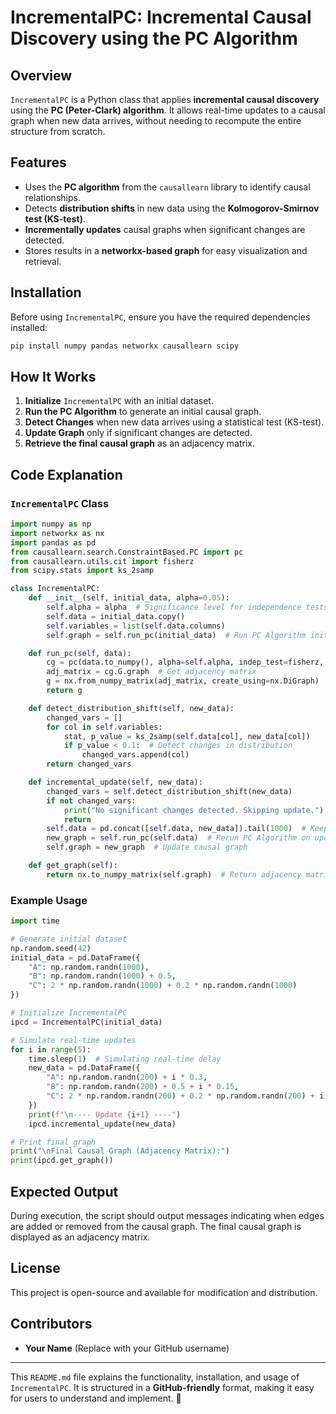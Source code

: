 # IncrementalPC: Incremental Causal Discovery using the PC Algorithm

## Overview
`IncrementalPC` is a Python class that applies **incremental causal discovery** using the **PC (Peter-Clark) algorithm**. It allows real-time updates to a causal graph when new data arrives, without needing to recompute the entire structure from scratch.

## Features
- Uses the **PC algorithm** from the `causallearn` library to identify causal relationships.
- Detects **distribution shifts** in new data using the **Kolmogorov-Smirnov test (KS-test)**.
- **Incrementally updates** causal graphs when significant changes are detected.
- Stores results in a **networkx-based graph** for easy visualization and retrieval.

## Installation
Before using `IncrementalPC`, ensure you have the required dependencies installed:

```sh
pip install numpy pandas networkx causallearn scipy
```

## How It Works
1. **Initialize** `IncrementalPC` with an initial dataset.
2. **Run the PC Algorithm** to generate an initial causal graph.
3. **Detect Changes** when new data arrives using a statistical test (KS-test).
4. **Update Graph** only if significant changes are detected.
5. **Retrieve the final causal graph** as an adjacency matrix.

## Code Explanation
### `IncrementalPC` Class
```python
import numpy as np
import networkx as nx
import pandas as pd
from causallearn.search.ConstraintBased.PC import pc
from causallearn.utils.cit import fisherz
from scipy.stats import ks_2samp

class IncrementalPC:
    def __init__(self, initial_data, alpha=0.05):
        self.alpha = alpha  # Significance level for independence tests
        self.data = initial_data.copy()
        self.variables = list(self.data.columns)
        self.graph = self.run_pc(initial_data)  # Run PC Algorithm initially

    def run_pc(self, data):
        cg = pc(data.to_numpy(), alpha=self.alpha, indep_test=fisherz, verbose=False)
        adj_matrix = cg.G.graph  # Get adjacency matrix
        g = nx.from_numpy_matrix(adj_matrix, create_using=nx.DiGraph)  # Convert to NetworkX
        return g

    def detect_distribution_shift(self, new_data):
        changed_vars = []
        for col in self.variables:
            stat, p_value = ks_2samp(self.data[col], new_data[col])
            if p_value < 0.1:  # Detect changes in distribution
                changed_vars.append(col)
        return changed_vars

    def incremental_update(self, new_data):
        changed_vars = self.detect_distribution_shift(new_data)
        if not changed_vars:
            print("No significant changes detected. Skipping update.")
            return
        self.data = pd.concat([self.data, new_data]).tail(1000)  # Keep last 1000 rows
        new_graph = self.run_pc(self.data)  # Rerun PC Algorithm on updated data
        self.graph = new_graph  # Update causal graph

    def get_graph(self):
        return nx.to_numpy_matrix(self.graph)  # Return adjacency matrix
```

### Example Usage
```python
import time

# Generate initial dataset
np.random.seed(42)
initial_data = pd.DataFrame({
    "A": np.random.randn(1000),
    "B": np.random.randn(1000) + 0.5,
    "C": 2 * np.random.randn(1000) + 0.2 * np.random.randn(1000)
})

# Initialize IncrementalPC
ipcd = IncrementalPC(initial_data)

# Simulate real-time updates
for i in range(5):
    time.sleep(1)  # Simulating real-time delay
    new_data = pd.DataFrame({
        "A": np.random.randn(200) + i * 0.3,
        "B": np.random.randn(200) + 0.5 + i * 0.15,
        "C": 2 * np.random.randn(200) + 0.2 * np.random.randn(200) + i * 0.1
    })
    print(f"\n---- Update {i+1} ----")
    ipcd.incremental_update(new_data)

# Print final graph
print("\nFinal Causal Graph (Adjacency Matrix):")
print(ipcd.get_graph())
```

## Expected Output
During execution, the script should output messages indicating when edges are added or removed from the causal graph. The final causal graph is displayed as an adjacency matrix.

## License
This project is open-source and available for modification and distribution.

## Contributors
- **Your Name** (Replace with your GitHub username)

---

This `README.md` file explains the functionality, installation, and usage of `IncrementalPC`. It is structured in a **GitHub-friendly** format, making it easy for users to understand and implement. 🚀


